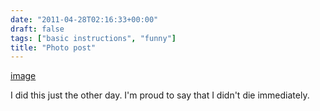 ```yaml
---
date: "2011-04-28T02:16:33+00:00"
draft: false
tags: ["basic instructions", "funny"]
title: "Photo post"
---
```

[image](/img/2011-04-28-photo-post/90e98dee75d56d1d90425ead75d00b33a7cc93c5b8d1683f87a5bab4879a88fe.gif)

I did this just the other day. I'm proud to say that I didn't die immediately.
